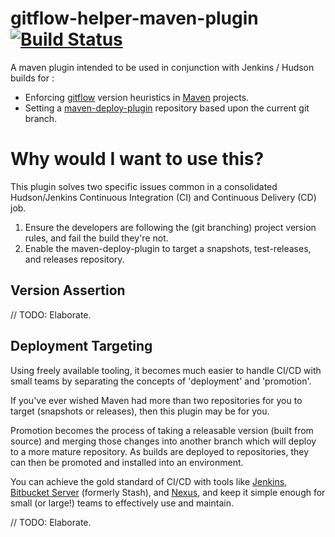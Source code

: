 # gitflow-helper-maven-plugin [![Build Status](https://travis-ci.org/egineering-llc/gitflow-helper-maven-plugin.svg?branch=master)](https://travis-ci.org/egineering-llc/gitflow-helper-maven-plugin)

A maven plugin intended to be used in conjunction with Jenkins / Hudson builds for :

 * Enforcing [gitflow](http://nvie.com/posts/a-successful-git-branching-model/) version heuristics in [Maven](http://maven.apache.org/) projects.
 * Setting a [maven-deploy-plugin](https://maven.apache.org/plugins/maven-deploy-plugin/) repository based upon the current git branch.

# Why would I want to use this?

This plugin solves two specific issues common in a consolidated Hudson/Jenkins Continuous Integration (CI) and Continuous Delivery (CD) job.

 1. Ensure the developers are following the (git branching) project version rules, and fail the build they're not.
 2. Enable the maven-deploy-plugin to target a snapshots, test-releases, and releases repository.
  
## Version Assertion

// TODO: Elaborate.

## Deployment Targeting

Using freely available tooling, it becomes much easier to handle CI/CD with small teams by separating the concepts of 'deployment' and 'promotion'.

If you've ever wished Maven had more than two repositories for you to target (snapshots or releases), then this plugin may be for you.

Promotion becomes the process of taking a releasable version (built from source) and merging those changes into another 
branch which will deploy to a more mature repository. As builds are deployed to repositories, they can then be promoted 
and installed into an environment.

You can achieve the gold standard of CI/CD with tools like [Jenkins](https://jenkins-ci.org/), [Bitbucket Server](https://www.atlassian.com/software/bitbucket/server) (formerly Stash), and [Nexus](http://www.sonatype.org/nexus/), and keep it simple enough for small (or large!) teams to effectively use and maintain.

// TODO: Elaborate.
